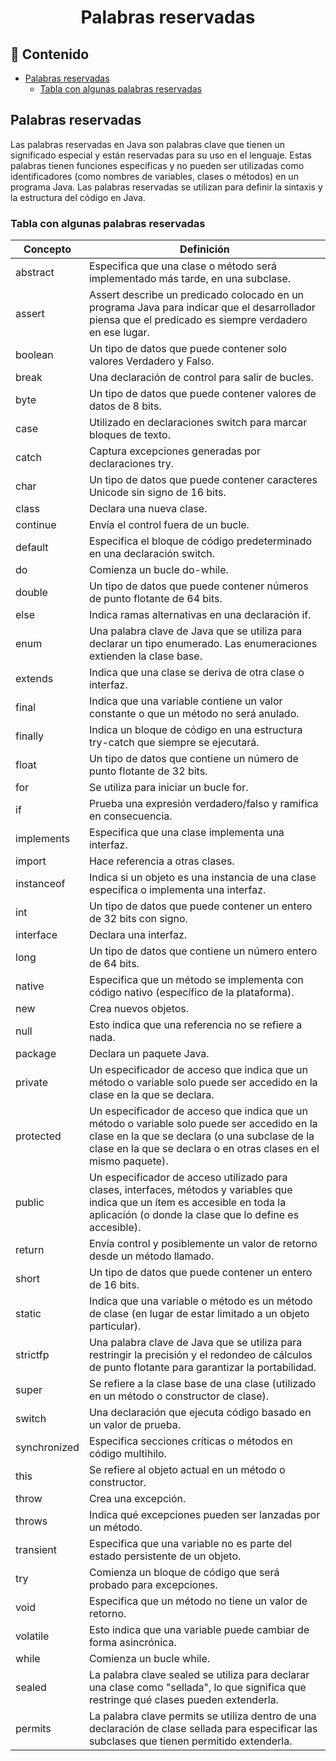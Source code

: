 <h1 align="center">Palabras reservadas</h1>

<h2>📑 Contenido</h2>

- [Palabras reservadas](#palabras-reservadas)
  - [Tabla con algunas palabras reservadas](#tabla-con-algunas-palabras-reservadas)

## Palabras reservadas

Las palabras reservadas en Java son palabras clave que tienen un significado especial y están reservadas para su uso en el lenguaje. Estas palabras tienen funciones específicas y no pueden ser utilizadas como identificadores (como nombres de variables, clases o métodos) en un programa Java. Las palabras reservadas se utilizan para definir la sintaxis y la estructura del código en Java.

### Tabla con algunas palabras reservadas

| Concepto     | Definición                                                                                                                                                                                                       |
| ------------ | ---------------------------------------------------------------------------------------------------------------------------------------------------------------------------------------------------------------- |
| abstract     | Especifica que una clase o método será implementado más tarde, en una subclase.                                                                                                                                  |
| assert       | Assert describe un predicado colocado en un programa Java para indicar que el desarrollador piensa que el predicado es siempre verdadero en ese lugar.                                                           |
| boolean      | Un tipo de datos que puede contener solo valores Verdadero y Falso.                                                                                                                                              |
| break        | Una declaración de control para salir de bucles.                                                                                                                                                                 |
| byte         | Un tipo de datos que puede contener valores de datos de 8 bits.                                                                                                                                                  |
| case         | Utilizado en declaraciones switch para marcar bloques de texto.                                                                                                                                                  |
| catch        | Captura excepciones generadas por declaraciones try.                                                                                                                                                             |
| char         | Un tipo de datos que puede contener caracteres Unicode sin signo de 16 bits.                                                                                                                                     |
| class        | Declara una nueva clase.                                                                                                                                                                                         |
| continue     | Envía el control fuera de un bucle.                                                                                                                                                                              |
| default      | Especifica el bloque de código predeterminado en una declaración switch.                                                                                                                                         |
| do           | Comienza un bucle do-while.                                                                                                                                                                                      |
| double       | Un tipo de datos que puede contener números de punto flotante de 64 bits.                                                                                                                                        |
| else         | Indica ramas alternativas en una declaración if.                                                                                                                                                                 |
| enum         | Una palabra clave de Java que se utiliza para declarar un tipo enumerado. Las enumeraciones extienden la clase base.                                                                                             |
| extends      | Indica que una clase se deriva de otra clase o interfaz.                                                                                                                                                         |
| final        | Indica que una variable contiene un valor constante o que un método no será anulado.                                                                                                                             |
| finally      | Indica un bloque de código en una estructura try-catch que siempre se ejecutará.                                                                                                                                 |
| float        | Un tipo de datos que contiene un número de punto flotante de 32 bits.                                                                                                                                            |
| for          | Se utiliza para iniciar un bucle for.                                                                                                                                                                            |
| if           | Prueba una expresión verdadero/falso y ramifica en consecuencia.                                                                                                                                                 |
| implements   | Especifica que una clase implementa una interfaz.                                                                                                                                                                |
| import       | Hace referencia a otras clases.                                                                                                                                                                                  |
| instanceof   | Indica si un objeto es una instancia de una clase específica o implementa una interfaz.                                                                                                                          |
| int          | Un tipo de datos que puede contener un entero de 32 bits con signo.                                                                                                                                              |
| interface    | Declara una interfaz.                                                                                                                                                                                            |
| long         | Un tipo de datos que contiene un número entero de 64 bits.                                                                                                                                                       |
| native       | Especifica que un método se implementa con código nativo (específico de la plataforma).                                                                                                                          |
| new          | Crea nuevos objetos.                                                                                                                                                                                             |
| null         | Esto indica que una referencia no se refiere a nada.                                                                                                                                                             |
| package      | Declara un paquete Java.                                                                                                                                                                                         |
| private      | Un especificador de acceso que indica que un método o variable solo puede ser accedido en la clase en la que se declara.                                                                                         |
| protected    | Un especificador de acceso que indica que un método o variable solo puede ser accedido en la clase en la que se declara (o una subclase de la clase en la que se declara o en otras clases en el mismo paquete). |
| public       | Un especificador de acceso utilizado para clases, interfaces, métodos y variables que indica que un ítem es accesible en toda la aplicación (o donde la clase que lo define es accesible).                       |
| return       | Envía control y posiblemente un valor de retorno desde un método llamado.                                                                                                                                        |
| short        | Un tipo de datos que puede contener un entero de 16 bits.                                                                                                                                                        |
| static       | Indica que una variable o método es un método de clase (en lugar de estar limitado a un objeto particular).                                                                                                      |
| strictfp     | Una palabra clave de Java que se utiliza para restringir la precisión y el redondeo de cálculos de punto flotante para garantizar la portabilidad.                                                               |
| super        | Se refiere a la clase base de una clase (utilizado en un método o constructor de clase).                                                                                                                         |
| switch       | Una declaración que ejecuta código basado en un valor de prueba.                                                                                                                                                 |
| synchronized | Especifica secciones críticas o métodos en código multihilo.                                                                                                                                                     |
| this         | Se refiere al objeto actual en un método o constructor.                                                                                                                                                          |
| throw        | Crea una excepción.                                                                                                                                                                                              |
| throws       | Indica qué excepciones pueden ser lanzadas por un método.                                                                                                                                                        |
| transient    | Especifica que una variable no es parte del estado persistente de un objeto.                                                                                                                                     |
| try          | Comienza un bloque de código que será probado para excepciones.                                                                                                                                                  |
| void         | Especifica que un método no tiene un valor de retorno.                                                                                                                                                           |
| volatile     | Esto indica que una variable puede cambiar de forma asincrónica.                                                                                                                                                 |
| while        | Comienza un bucle while.                                                                                                                                                                                         |
| sealed       | La palabra clave sealed se utiliza para declarar una clase como "sellada", lo que significa que restringe qué clases pueden extenderla.                                                                          |
| permits      | La palabra clave permits se utiliza dentro de una declaración de clase sellada para especificar las subclases que tienen permitido extenderla.                                                                   |

